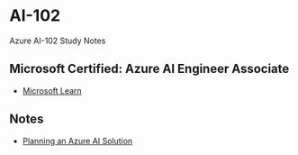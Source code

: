 # AI-102
Azure AI-102 Study Notes

## Microsoft Certified: Azure AI Engineer Associate

- [Microsoft Learn](https://learn.microsoft.com/en-us/credentials/certifications/azure-ai-engineer/?practice-assessment-type=certification)

## Notes

- [Planning an Azure AI Solution](01-planning-ai-solution.md)